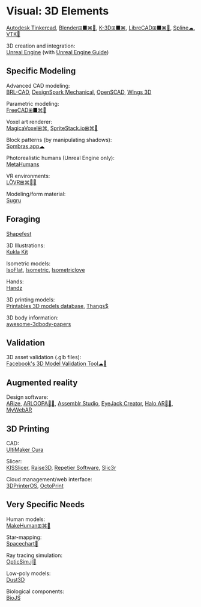 # Visual: 3D Elements

[Autodesk Tinkercad](https://www.tinkercad.com/),
[Blender⊞■⌘🐧](https://www.blender.org/),
[K-3D⊞■⌘](http://www.k-3d.org/),
[LibreCAD⊞■⌘🐧](https://librecad.org/),
[Spline☁](https://spline.design/),
[VTK🐧](https://vtk.org/)

3D creation and integration:  
[Unreal Engine](https://www.unrealengine.com/) (with [Unreal Engine Guide](https://github.com/mikeroyal/Unreal-Engine-Guide))

## Specific Modeling

Advanced CAD modeling:  
[BRL-CAD](https://brlcad.org/),
[DesignSpark Mechanical](https://www.rs-online.com/designspark/home),
[OpenSCAD](https://openscad.org/),
[Wings 3D](http://www.wings3d.com)

Parametric modeling:  
[FreeCAD⊞■⌘🐧](https://www.freecadweb.org/)

Voxel art renderer:  
[MagicaVoxel⊞⌘](https://ephtracy.github.io/),
[SpriteStack.io⊞⌘🐧](https://spritestack.io/)

Block patterns (by manipulating shadows):  
[Sombras.app☁](https://sombras.app/)

Photorealistic humans (Unreal Engine only):  
[MetaHumans](https://www.unrealengine.com/en-US/digital-humans)

VR environments:  
[LÖVR⊞⌘🐧🍎](https://lovr.org/)

Modeling/form material:  
[Sugru](https://sugru.com/)

## Foraging

[Shapefest](https://www.shapefest.com/)

3D Illustrations:  
[Kukla Kit](https://www.greeneyeweb.com/kukla-kit-3d-elements/)

Isometric models:  
[IsoFlat](https://isoflat.com/),
[Isometric](https://isometric.online/),
[Isometriclove](https://www.isometriclove.com/)

Hands:  
[Handz](https://www.handz.design/)

3D printing models:  
[Printables 3D models database](https://www.printables.com/model),
[Thangs$](https://thangs.com/)

3D body information:  
[awesome-3dbody-papers](https://github.com/3DFaceBody/awesome-3dbody-papers)

## Validation

3D asset validation (.glb files):  
[Facebook's 3D Model Validation Tool☁🧛](https://developers.facebook.com/tools/3d/validation/)

## Augmented reality

Design software:  
[ARize](https://arize.io/),
[ARLOOPA🍎🤖](https://www.arloopa.com/),
[Assemblr Studio](https://www.assemblrworld.com/studio),
[EyeJack Creator](https://creator.eyejackapp.com/),
[Halo AR🍎🤖](https://haloar.app/),
[MyWebAR](https://mywebar.com/)

## 3D Printing

CAD:  
[UltiMaker Cura](https://ultimaker.com/software/ultimaker-cura/)

Slicer:  
[KISSlicer](https://www.kisslicer.com/),
[Raise3D](https://www.raise3d.com/ideamaker/),
[Repetier Software](https://www.repetier.com/),
[Slic3r](https://slic3r.org/)

Cloud management/web interface:  
[3DPrinterOS](https://www.3dprinteros.com/),
[OctoPrint](https://octoprint.org/)

## Very Specific Needs

Human models:  
[MakeHuman⊞⌘🐧](http://www.makehumancommunity.org/)

Star-mapping:  
[Spacechart🐧](https://www.gnu.org/software/spacechart/)

Ray tracing simulation:  
[OpticSim.jl🧛](https://microsoft.github.io/OpticSim.jl/stable/)

Low-poly models:  
[Dust3D](https://dust3d.org/)

Biological components:  
[BioJS](https://biojs.net/#/)
